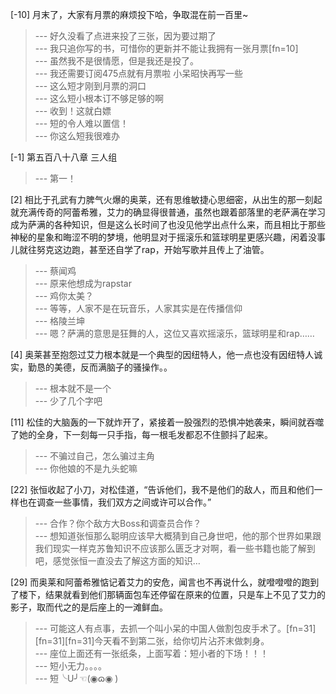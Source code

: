 
[-10] 月末了，大家有月票的麻烦投下哈，争取混在前一百里~
>--- 好久没看了点进来投了三张，因为要过期了<br>
>--- 我只追你写的书，可惜你的更新并不能让我拥有一张月票[fn=10]<br>
>--- 虽然我不是很情愿，但是我还是投了。<br>
>--- 我还需要订阅475点就有月票啦  小呆昭快再写一些<br>
>--- 这么短才刚到月票的洞口<br>
>--- 这么短小根本订不够足够的啊<br>
>--- 收到！这就白嫖<br>
>--- 短的令人难以置信！<br>
>--- 你这么短我很难办<br>

[-1] 第五百八十八章 三人组
>--- 第一！<br>

[2] 相比于孔武有力脾气火爆的奥莱，还有思维敏捷心思细密，从出生的那一刻起就充满传奇的阿蕾希雅，艾力的确显得很普通，虽然也跟着部落里的老萨满在学习成为萨满的各种知识，但是这么长时间了也没见他学出点什么来，而且相比于那些神秘的星象和晦涩不明的梦境，他明显对于摇滚乐和篮球明星更感兴趣，闲着没事儿就往努克这边跑，甚至还自学了rap，开始写歌并且传上了油管。
>--- 蔡闻鸡<br>
>--- 原来他想成为rapstar<br>
>--- 鸡你太美？<br>
>--- 等等，人家不是在玩音乐，人家其实是在传播信仰<br>
>--- 格陵兰坤<br>
>--- 嗯？萨满的意思是狂舞的人，这位又喜欢摇滚乐，篮球明星和rap……<br>

[4] 奥莱甚至抱怨过艾力根本就是一个典型的因纽特人，他一点也没有因纽特人诚实，勤恳的美德，反而满脑子的骚操作。。
>--- 根本就不是一个<br>
>--- 少了几个字吧<br>

[11] 松佳的大脑轰的一下就炸开了，紧接着一股强烈的恐惧冲她袭来，瞬间就吞噬了她的全身，下一刻每一只手指，每一根毛发都忍不住颤抖了起来。
>--- 不骗过自己，怎么骗过主角<br>
>--- 你他娘的不是九头蛇嘛<br>

[22] 张恒收起了小刀，对松佳道，“告诉他们，我不是他们的敌人，而且和他们一样也在调查一些事情，我们双方之间或许可以合作。”
>--- 合作？你个敌方大Boss和调查员合作？<br>
>--- 想知道张恒那么聪明应该早大概猜到自己身世吧，他的那个世界如果跟我们现实一样克苏鲁知识不应该那么匮乏才对啊，看一些书籍也能了解到吧，感觉张恒一直没去了解这方面的知识…<br>

[29] 而奥莱和阿蕾希雅惦记着艾力的安危，闻言也不再说什么，就噔噔噔的跑到了楼下，结果就看到他们那辆面包车还停留在原来的位置，只是车上不见了艾力的影子，取而代之的是后座上的一滩鲜血。
>--- 可能这人有点事，去抓一个叫小呆的中国人做割包皮手术了。[fn=31][fn=31][fn=31]今天看不到第二张，给你切片沾芥末做刺身。<br>
>--- 座位上面还有一张纸条，上面写着：短小者的下场！！！<br>
>--- 短小无力。。。。<br>
>--- 短╰U╯☜(◉ɷ◉ )<br>
